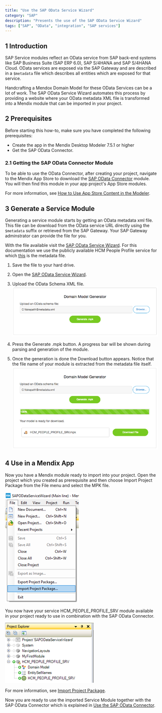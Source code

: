 ```yaml
---
title: "Use the SAP OData Service Wizard"
category: "SAP"
description: "Presents the use of the SAP OData Service Wizard"
tags: ["SAP", "OData", "integration", "SAP services"]
---
```



## 1 Introduction

SAP Service modules reflect an OData service from SAP back-end systems like SAP Business Suite (SAP ERP 6.0), SAP S/4HANA and SAP S/4HANA Cloud. OData services are exposed via the SAP Gateway and are described in a `$metadata` file which describes all entities which are exposed for that service.

Handcrafting a Mendox Domain Model for these OData Services can be a lot of work. The SAP OData Service Wizard automates this process by providing a website where your OData metadata XML file is transformed into a Mendix module that can be imported in your project.

## 2 Prerequisites

Before starting this how-to, make sure you have completed the following prerequisites:

* Create the app in the Mendix Desktop Modeler 7.5.1 or higher
* Get the SAP OData Connector.

### 2.1 Getting the SAP OData Connector Module

To be able to use the OData Connector, after creating your project, navigate to the Mendix App Store to download the [SAP OData Connector](https://appstore.home.mendix.com/link/app/74525/Mendix/SAP-OData-Connector) module. You will then find this module in your app project's App Store modules.

For more information, see [How to Use App Store Content in the Modeler](/community/app-store/use-app-store-content-in-the-modeler).


## 3 Generate a Service Module

Generating a service module starts by getting an OData metadata xml file. This file can be download from the OData service URL directly using the `$metadata` suffix or retrieved from the SAP Gateway. Your SAP Gateway adminstrator can provide the file for you.

With the file available visit the <a href="https://sapodatawizard.mendixcloud.com" target="_blank">SAP OData Service Wizard</a>.      For this documentation we use the publicly available HCM People Profile service for which <a href="https://www.sapfioritrial.com/sap/opu/odata/sap/HCM_PEOPLE_PROFILE_SRV/$metadata" target="_blank">this</a> is the metadata file.

1. Save the file to your hard drive.

2. Open the <a href="https://sapodatawizard.mendixcloud.com" target="_blank">SAP OData Service Wizard</a>.

3. Upload the OData Schema XML file.
![upload](attachments/use-sap-odata-service-wizard/upload_metadata.png)

4. Press the Generate .mpk button.
A progress bar will be shown during parsing and generation of the module.

5. Once the generation is done the Download button appears. Notice that the file name of your module is extracted from the metadata file itself.
![download](attachments/use-sap-odata-service-wizard/download_metadata.png)


## 4 Use in a Mendix App

Now you have a Mendix module ready to import into your project. Open the project which you created as prerequisite and then choose Import Project Package from the File menu and select the MPK file.

![import](attachments/use-sap-odata-service-wizard/import_into_model.png)

You now have your service HCM\_PEOPLE\_PROFILE\_SRV module available in your project ready to use in combination with the SAP OData Connector.

![explorer](attachments/use-sap-odata-service-wizard/project_explorer.png)

For more information, see [Import Project Package](/refguide/import-project-package-dialog).

Now you are ready to use the imported Service Module together with the SAP OData Connector which is explained in [Use the SAP OData Connector](/howto/sap/use-sap-odata-connector).
